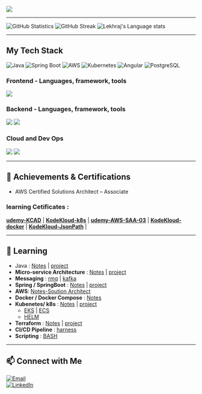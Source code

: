 ![](https://komarev.com/ghpvc/?username=lekhrajdinkar)  

---

![GitHub Statistics](https://github-readme-stats.vercel.app/api?username=lekhrajdinkar&show_icons=true&theme=light) 
![GitHub Streak](https://github-readme-streak-stats.herokuapp.com?user=lekhrajdinkar&theme=light&date_format=M%20j%5B%2C%20Y%5D)
![Lekhraj's Language stats](https://github-readme-stats-eight-theta.vercel.app/api/top-langs/?username=lekhrajdinkar&layout=compact&langs_count=8&hide_border=true&theme=light&hide=Jupyter%20Notebook,HTML)

---
## My Tech Stack  
![Java](https://img.shields.io/badge/Java-ED8B00?style=for-the-badge&logo=java&logoColor=white)
![Spring Boot](https://img.shields.io/badge/Spring_Boot-6DB33F?style=for-the-badge&logo=spring-boot&logoColor=white)
![AWS](https://img.shields.io/badge/AWS-232F3E?style=for-the-badge&logo=amazon-aws&logoColor=white)
![Kubernetes](https://img.shields.io/badge/Kubernetes-326CE5?style=for-the-badge&logo=kubernetes&logoColor=white)
![Angular](https://img.shields.io/badge/Angular-DD0031?style=for-the-badge&logo=angular&logoColor=white)
![PostgreSQL](https://img.shields.io/badge/PostgreSQL-316192?style=for-the-badge&logo=postgresql&logoColor=white)


### Frontend - Languages, framework, tools
<img src="https://skillicons.dev/icons?i=angular,ts,css,html,js,redux,rxjs,npm,nodejs&theme=light" />

### Backend - Languages, framework, tools
<img src="https://skillicons.dev/icons?i=java,spring,hibernate,python,django,nodejs,maven,postgres&theme=light" />  
<img src="https://skillicons.dev/icons?i=eclipse,idea,pycharm,vscode,postman,kafka,rabbitmq&theme=light" />

### Cloud and Dev Ops
<img src="https://skillicons.dev/icons?i=aws,terraform&theme=light" />
<img src="https://skillicons.dev/icons?i=docker,kubernetes,git,github,linux,bash&theme=light" />

---
## 🏅 Achievements & Certifications  
- AWS Certified Solutions Architect – Associate
### learning Cetificates :
**[udemy-KCAD](https://www.udemy.com/certificate/UC-feee838c-bd35-435c-a3b5-bb2d7d6f5b5a/)** |
**[KodeKloud-k8s](https://learn.kodekloud.com/user/certificate/2DF185C3E1F4-2DF17FDC0A56-2DF17F90D14C)** |
**[udemy-AWS-SAA-03](https://www.udemy.com/certificate/UC-20929e5d-c26f-4861-bad8-c14d5efc7824/)** |
**[KodeKloud-docker](https://learn.kodekloud.com/user/certificate/2DF185C3E1F4-2DF17FCD1698-2DF17F90D14C)** |
**[KodeKloud-JsonPath](https://learn.kodekloud.com/user/certificate/2DF185C3E1F4-2EE5E6FA0A85-2DF17F90D14C)** |

---
## 🌱 Learning  
- Java : [Notes](https://github.com/lekhrajdinkar/02-Java17/Notes) | [project](https://github.com/lekhrajdinkar/02-Java17)
- **Micro-service Architecture** : [Notes](https://github.com/lekhrajdinkar/03-spring-cloud-v2/tree/main/Notes) | [project](https://github.com/lekhrajdinkar/03-spring-cloud-v2/tree/main0)
- **Messaging** : [rmq](https://github.com/lekhrajdinkar/02-spring/blob/main/06_messaging/rmq/06_Messaging_rabbitMQ.md) | [kafka](https://github.com/lekhrajdinkar/02-spring/tree/main/06_messaging/kakfa)
- **Spring / SpringBoot** :  [Notes](https://github.com/lekhrajdinkar/02-spring/tree/main/00_Springboot) | [project](https://github.com/lekhrajdinkar/02-spring/tree/main/src/main/java/com/lekhraj/java/spring)
- **AWS**: [Notes-Soution Architect](https://github.com/lekhrajdinkar/02-spring/tree/main/01_aws) 
- **Docker / Docker Compose** : [Notes](https://github.com/lekhrajdinkar/02-spring/tree/main/02_docker) 
- **Kubenetes/ k8s** : [Notes](https://github.com/lekhrajdinkar/02-spring/tree/main/03_Kubernetes) | [project](https://github.com/lekhrajdinkar/02-spring/tree/main/03_Kubernetes/00_project)
  - [EKS](https://github.com/lekhrajdinkar/02-spring/tree/main/03_Kubernetes/04_EKS) | [ECS](https://github.com/lekhrajdinkar/02-spring/tree/main/03_Kubernetes/03_ECS)
  - [HELM](https://github.com/lekhrajdinkar/02-spring/tree/main/03_Kubernetes/05_helm)
- **Terraform** : [Notes](https://github.com/lekhrajdinkar/02-spring/tree/main/04_terraform) | [project](https://github.com/lekhrajdinkar/02-spring/tree/main/04_terraform/project/aws-config-maps)
- **CI/CD Pipeline** : [harness](https://github.com/lekhrajdinkar/02-spring/tree/main/05_harness)
- **Scripting** : [BASH](https://github.com/lekhrajdinkar/02-spring/tree/main/07_scripting/bash_script)

---
## 📫 Connect with Me  
[![Email](https://img.shields.io/badge/Email-D14836?style=for-the-badge&logo=gmail&logoColor=white)](mailto:lekhrajdinkarus@gmail.com)  
[![LinkedIn](https://img.shields.io/badge/LinkedIn-0A66C2?style=for-the-badge&logo=linkedin&logoColor=white)](https://www.linkedin.com/in/lekhraj-dinkar-25872140/)  
  

